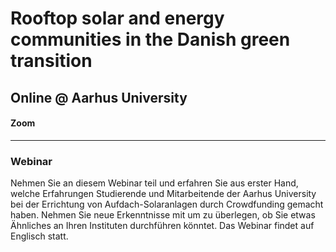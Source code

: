 # Rooftop solar and energy communities in the Danish green transition  
## Online @ Aarhus University
#### Zoom
---
### Webinar
Nehmen Sie an diesem Webinar teil und erfahren Sie aus erster Hand, welche Erfahrungen Studierende und Mitarbeitende der Aarhus University bei der Errichtung von Aufdach-Solaranlagen durch Crowdfunding gemacht haben. Nehmen Sie neue Erkenntnisse mit um zu überlegen, ob Sie etwas Ähnliches an Ihren Instituten durchführen könntet. Das Webinar findet auf Englisch statt.